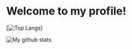 # Welcome to my profile!
[![Top Langs](https://github-readme-stats.vercel.app/api/top-langs/?username=Kitsuen&layout=compact&theme=Kitsuen)]

![My github stats](https://github-readme-stats.vercel.app/api?username=Kitsuen&show_icons=true&theme=tokyonight)
